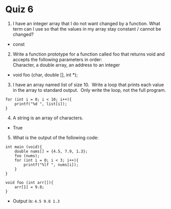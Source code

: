 # Quiz 6

1. I have an integer array that I do not want changed by a function. What term can I use so that the values in my array stay constant / cannot be changed?

- const

2. Write a function prototype for a function called foo that returns void and accepts the following parameters in order:  
   Character, a double array, an address to an integer

- void foo (char, double [], int \*);

3. I have an array named list of size 10.  Write a loop that prints each value in the array to standard output.  Only write the loop, not the full program.

```
for (int i = 0; i < 10; i++){
    printf("%d ", list[i]);
}
```

4. A string is an array of characters.

- True

5. What is the output of the following code:

```
int main (void){
    double nums[] = {4.5, 7.9, 1.3};
    foo (nums);
    for (int i = 0; i < 3; i++){
        printf("%lf ", nums[i]);
    }
}

void foo (int arr[]){
    arr[1] = 9.8;
}

```

- Output is: `4.5 9.8 1.3`
